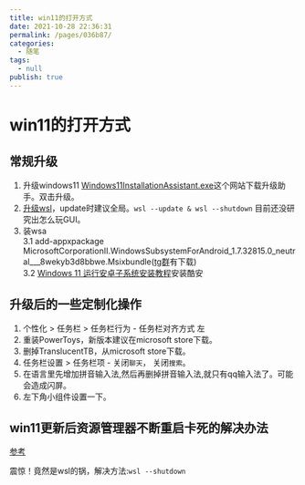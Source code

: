 ```yaml
---
title: win11的打开方式
date: 2021-10-28 22:36:31
permalink: /pages/036b87/
categories: 
  - 随笔
tags: 
  - null
publish: true
---
```

# win11的打开方式

## 常规升级

1. 升级windows11 [Windows11InstallationAssistant.exe](https://www.microsoft.com/en-us/software-download/windows11)这个网站下载升级助手。双击升级。
2. [升级wsl](https://zhuanlan.zhihu.com/p/419870972)，update时建议全局。`wsl --update & wsl --shutdown` 目前还没研究出怎么玩GUI。
3. 装wsa  
    3.1 add-appxpackage MicrosoftCorporationII.WindowsSubsystemForAndroid_1.7.32815.0_neutral___8wekyb3d8bbwe.Msixbundle([tg群]( https://t.me/joinchat/NV4xIhmoUTl6UIeB9--IlA)有下载)  
    3.2 [Windows 11 运行安卓子系统安装教程](https://zhuanlan.zhihu.com/p/424959704)安装酷安

## 升级后的一些定制化操作

1. 个性化 > 任务栏 > 任务栏行为 - 任务栏对齐方式 左
2. 重装PowerToys，新版本建议在microsoft store下载。
3. 删掉TranslucentTB，从microsoft store下载。
4. 任务栏设置 > 任务栏项 - 关闭`聊天`， 关闭`搜索`。
5. 在语言里先增加拼音输入法,然后再删掉拼音输入法,就只有qq输入法了。可能会造成闪屏。
6. 左下角小组件设置一下。

## win11更新后资源管理器不断重启卡死的解决办法

[参考](https://www.v2ex.com/t/810392)

震惊！竟然是wsl的锅，解决方法:`wsl --shutdown`
